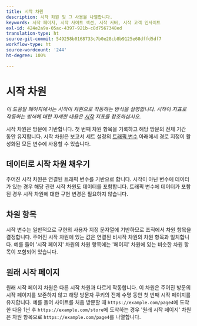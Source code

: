 ```yaml
---
title: 시작 차원
description: 시작 차원 및 그 사용을 나열합니다.
keywords: 시작 페이지, 시작 사이트 섹션, 시작 서버, 시작 고객 인사이트
exl-id: 424e2a9a-05ac-4397-921b-c8d7567348ed
translation-type: ht
source-git-commit: 549258b0168733c7b0e28cb8b9125e68dffd5df7
workflow-type: ht
source-wordcount: '244'
ht-degree: 100%

---
```


# 시작 차원

*이 도움말 페이지에서는 시작이 차원으로 작동하는 방식을 설명합니다. 시작이 지표로 작동하는 방식에 대한 자세한 내용은 [시작](../metrics/entries.md) 지표를 참조하십시오.*

시작 차원은 방문에 기반합니다. 첫 번째 차원 항목을 기록하고 해당 방문의 전체 기간 동안 유지합니다. 시작 차원은 보고서 세트 설정의 [트래픽 변수](/help/admin/admin/c-traffic-variables/traffic-var.md) 아래에서 경로 지정이 활성화된 모든 변수에 사용할 수 있습니다.

## 데이터로 시작 차원 채우기

주어진 시작 차원은 연결된 트래픽 변수를 기반으로 합니다. 시작이 아닌 변수에 데이터가 있는 경우 해당 관련 시작 차원도 데이터를 포함합니다. 트래픽 변수에 데이터가 포함된 경우 시작 차원에 대한 구현 변경은 필요하지 않습니다.

## 차원 항목

시작 변수는 일반적으로 구현의 사용자 지정 문자열에 기반하므로 조직에서 차원 항목을 결정합니다. 주어진 시작 차원에 있는 값은 연결된 비시작 차원의 차원 항목과 일치합니다. 예를 들어 &#39;시작 페이지&#39; 차원의 차원 항목에는 &#39;페이지&#39; 차원에 있는 비슷한 차원 항목이 포함되어 있습니다.

## 원래 시작 페이지

원래 시작 페이지 차원은 다른 시작 차원과 다르게 작동합니다. 이 차원은 주어진 방문의 시작 페이지를 보존하지 않고 해당 방문자 쿠키의 전체 수명 동안 첫 번째 시작 페이지를 유지합니다. 예를 들어 사이트를 처음 방문할 때 `https://example.com/page4`에 도착한 다음 1년 후 `https://example.com/store`에 도착하는 경우 &#39;원래 시작 페이지&#39; 차원은 차원 항목으로 `https://example.com/page4`를 나열합니다.
